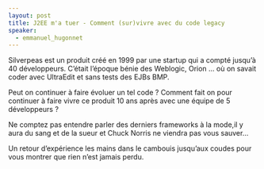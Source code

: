 ```yaml
---
layout: post
title: J2EE m'a tuer - Comment (sur)vivre avec du code legacy
speaker:
  - emmanuel_hugonnet
---
```

Silverpeas est un produit créé en 1999 par une startup qui a compté jusqu’à 40 développeurs. C’était l’époque bénie des Weblogic, Orion … où on savait coder avec UltraEdit et sans tests des EJBs BMP.

Peut on continuer à faire évoluer un tel code ? Comment fait on pour continuer à faire vivre ce produit 10 ans après avec une équipe de 5 développeurs ?

Ne comptez pas entendre parler des derniers frameworks à la mode,il y aura du sang et de la sueur et Chuck Norris ne viendra pas vous sauver…

Un retour d’expérience les mains dans le cambouis jusqu’aux coudes pour vous montrer que rien n’est jamais perdu.
